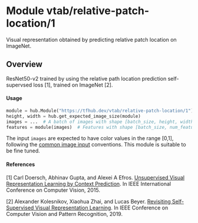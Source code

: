 # Module vtab/&zwnj;relative-patch-location/1
Visual representation obtained by predicting relative patch location on ImageNet.

<!-- asset-path: https://storage.googleapis.com/vtab/relative-patch-location/1.tar.gz -->
<!-- dataset: imagenet-ilsvrc-2012-cls -->
<!-- module-type: image-feature-vector -->
<!-- network-architecture: ResNet50-v2 -->
<!-- fine-tunable: true -->
<!-- format: hub -->


## Overview
ResNet50-v2 trained by using the relative path location prediction
self-supervsed loss [1], trained on ImageNet [2].

#### Usage

```python
module = hub.Module("https://tfhub.dev/vtab/relative-patch-location/1")
height, width = hub.get_expected_image_size(module)
images = ...  # A batch of images with shape [batch_size, height, width, 3].
features = module(images)  # Features with shape [batch_size, num_features].
```

The input `images` are expected to have color values in the range [0,1], following
the [common image input](https://www.tensorflow.org/hub/common_signatures/images#input) conventions.
This module is suitable to be fine tuned.

#### References
[1] Carl Doersch, Abhinav Gupta, and Alexei A Efros.
[Unsupervised Visual Representation Learning by Context Prediction](https://www.cv-foundation.org/openaccess/content_iccv_2015/papers/Doersch_Unsupervised_Visual_Representation_ICCV_2015_paper.pdf).
In IEEE International Conference on Computer Vision, 2015.

[2] Alexander Kolesnikov, Xiaohua Zhai, and Lucas Beyer.
[Revisiting Self-Supervised Visual Representation Learning](http://openaccess.thecvf.com/content_CVPR_2019/papers/Kolesnikov_Revisiting_Self-Supervised_Visual_Representation_Learning_CVPR_2019_paper.pdf).
In IEEE Conference on Computer Vision and Pattern Recognition, 2019.
